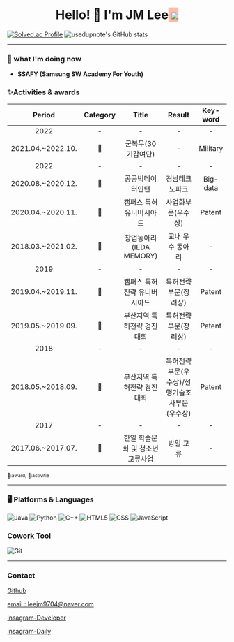 <div align="center">
  <h1> Hello! 👋 I'm <span style=”background-color:#f9b294;”>JM Lee</span><span style="background-color:#ffbba9;”> </span>! </h1>
</div>

<div align="center">
<a href="https://hits.seeyoufarm.com"><img src="https://hits.seeyoufarm.com/api/count/incr/badge.svg?url=https%3A%2F%2Fgithub.com%2Fusedupnote&count_bg=%23FFC98F&title_bg=%23FF9420&icon=&icon_color=%23E7E7E7&title=hits&edge_flat=false"/></a>    
</div>

[![Solved.ac Profile](http://mazassumnida.wtf/api/v2/generate_badge?boj=usedupnote)](https://solved.ac/usedupnote/)
![usedupnote's GitHub stats](https://github-readme-stats.vercel.app/api?username=usedupnote&show_icons=true&bg_color=00000000)
    
<!--
##### 😄 자기소개 : 
-->

---

### 🌱 what I'm doing now
- **SSAFY (Samsung SW Academy For Youth)**


### ✨Activities & awards
|Period|Category|Title|Result|Key-word|
|:---:|:---:|:---:|:---:|:---:|
|2022|-|-|-|-|
|2021.04.~2022.10.|🚀|군복무(30기갑여단)|-|Military|
|2022|-|-|-|-|
|2020.08.~2020.12.|🚀|공공빅데이터인턴|경남테크노파크|Big-data|
|2020.04.~2020.11.|🥇|캠퍼스 특허 유니버시아드|사업화부문(우수상)|Patent|
|2018.03.~2021.02.|🚀|창업동아리(IEDA MEMORY)|교내 우수 동아리|-|
|2019|-|-|-|-|
|2019.04.~2019.11.|🥇|캠퍼스 특허전략 유니버시아드|특허전략부문(장려상)|Patent|
|2019.05.~2019.09.|🥇|부산지역 특허전략 경진대회|특허전략부문(장려상)|Patent|
|2018|-|-|-|-|
|2018.05.~2018.09.|🥇|부산지역 특허전략 경진대회|특허전략부문(우수상)/선행기술조사부문(우수상)|Patent|
|2017|-|-|-|-|
|2017.06.~2017.07.|🚀|한일 학술문화 및 청소년 교류사업|방일 교류|-|

<a style="font-size:8pt">🥇:award, 🚀:activitie </a>

---

### 🖥 Platforms & Languages
![Java](https://img.shields.io/badge/Java-007396.svg?&style=for-the-badge&logo=Java&logoColor=white)
![Python](https://img.shields.io/badge/Python-3776AB.svg?&style=for-the-badge&logo=Python&logoColor=white)
![C++](https://img.shields.io/badge/C++-00599C?style=for-the-badge&logo=cplusplus&logoColor=white)
![HTML5](https://img.shields.io/badge/HTML-E34F26.svg?&style=for-the-badge&logo=HTML5&logoColor=white)
![CSS](https://img.shields.io/badge/Css-E34F26.svg?&style=for-the-badge&logo=Css&logoColor=white)
![JavaScript](https://img.shields.io/badge/JavaScript-F7DF1E?style=for-the-badge&logo=JavaScript&logoColor=white)

### Cowork Tool
![Git](https://img.shields.io/badge/Git-F05032.svg?&style=for-the-badge&logo=Git&logoColor=white)
  
---

### Contact
<p>
  <i class="fa fa-github" aria-hidden="true"></i>
  <a href="https://www.github.com/usedupnote">Github</a>
</p>      
<p>
  <i class="fa fa-envelope" aria-hidden="true"></i>
  <a href="mailto:leejm9704@naver.com">email : leejm9704@naver.com</a>
</p>
<p>
  <i class="fa fa-instagram" aria-hidden="true"></i>
  <a href="https://www.instagram.com/idea.memory/">insagram-Developer</a>
</p>
<p>
  <i class="fa fa-instagram" aria-hidden="true"></i>
  <a href="https://www.instagram.com/i_m_meong/">insagram-Daily</a>
</p>

<!--
**usedupnote/usedupnote** is a ✨ _special_ ✨ repository because its `README.md` (this file) appears on your GitHub profile.

Here are some ideas to get you started:

- 🔭 I’m currently working on ...
- 👯 I’m looking to collaborate on ...
- 🤔 I’m looking for help with ...
- 💬 Ask me about ...
- 📫 How to reach me: ...
- 😄 Pronouns: ...
- ⚡ Fun fact: ...
-->
